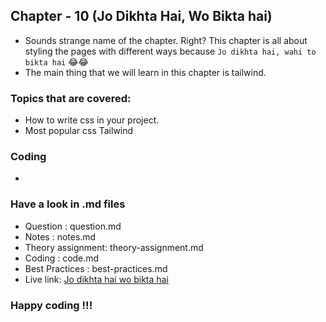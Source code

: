 ## Chapter - 10 (Jo Dikhta Hai, Wo Bikta hai)
- Sounds strange name of the chapter. Right? This chapter is all about styling the pages with different ways because `Jo dikhta hai, wahi to bikta hai` 😂😂 
- The main thing that we will learn in this chapter is tailwind.

### Topics that are covered:
- How to write css in your project.
- Most popular css Tailwind
### Coding 
- 
### Have a look in .md files
- Question : question.md
- Notes : notes.md
- Theory assignment: theory-assignment.md
- Coding : code.md
- Best Practices : best-practices.md
- Live link: [Jo dikhta hai wo bikta hai]()

### Happy coding !!!


